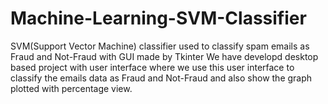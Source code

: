 # Machine-Learning-SVM-Classifier
SVM(Support Vector Machine) classifier used to classify spam emails as Fraud and Not-Fraud with GUI made by Tkinter
We have developd desktop based project with user interface where we use this  user interface to classify the emails data as Fraud and Not-Fraud 
and also show the graph plotted with percentage view.
